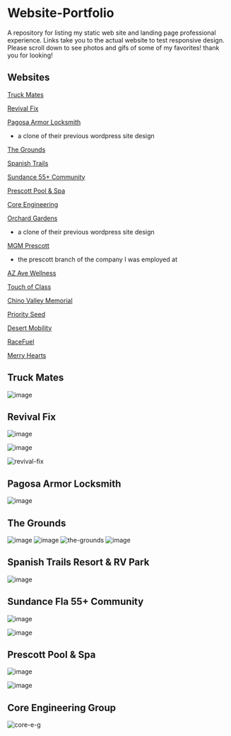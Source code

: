 # Website-Portfolio
A repository for listing my static web site and landing page professional experience. Links take you to the actual website to test responsive design. Please scroll down to see photos and gifs of some of my favorites! thank you for looking!

Websites
--------
<a href="https://truckmatesyuma.com">Truck Mates</a>

<a href="https://revivalfix.com">Revival Fix</a>

<a href="https://pagosaarmorlocksmith.com/">Pagosa Armor Locksmith</a>
  - a clone of their previous wordpress site design
    
<a href="https://yumapartyvenue.com">The Grounds</a>

<a href="https://spanishtrailsresort.com">Spanish Trails</a>

<a href="https://sundancefla.com">Sundance 55+ Community</a>

<a href="https://prescottpool.com">Prescott Pool & Spa</a>

<a href="https://core-e-g.com">Core Engineering	</a>

<a href="https://orchardgardensyuma.com/">Orchard Gardens</a>
  - a clone of their previous wordpress site design

<a href="https://mgmprescott.com">MGM Prescott</a>
  - the prescott branch of the company I was employed at

<a href="https://azavewellness.com/">AZ Ave Wellness</a>

<a href="https://yumacatspa.com/">Touch of Class</a>

<a href="https://chinovalleymemorial.com">Chino Valley Memorial</a>

<a href="https://priorityseed.com">Priority Seed</a>

<a href="https://yumascooterstorer.com">Desert Mobility</a>

<a href="https://racefuel.com/">RaceFuel</a>

<a href="https://MerryHeartInc.com">Merry Hearts</a>

Truck Mates
-----------
![image](https://github.com/user-attachments/assets/7f528d6b-4b28-40b4-b1f2-0408372f0700)

Revival Fix
-----------
![image](https://github.com/user-attachments/assets/3246bf78-62c1-45d7-9df0-9190e9cd280a)

![image](https://github.com/user-attachments/assets/fb4948a8-686f-4942-ba27-b3f9b74602ff)

![revival-fix](https://github.com/user-attachments/assets/14c1053b-5bf2-40fd-a117-6d25efe5fad5)

Pagosa Armor Locksmith
-----------------------
![image](https://github.com/user-attachments/assets/249abff3-07eb-41ab-8587-75b4858e8e18)

The Grounds
-----------
![image](https://github.com/user-attachments/assets/80d80265-28ef-4a79-a009-cf0f33a7ab41)
![image](https://github.com/user-attachments/assets/25f27699-081b-4486-aca0-daee66d6e8c4)
![the-grounds](https://github.com/user-attachments/assets/f7df4ac5-2252-43d9-b92d-535ec12c5050)
![image](https://github.com/user-attachments/assets/19ef8131-cd2d-4ca6-8ab8-dcd124206589)

Spanish Trails Resort & RV Park
-------------------------------
![image](https://github.com/user-attachments/assets/25924623-5789-446c-9551-81d6a346eb72)

Sundance Fla 55+ Community
--------------------------
![image](https://github.com/user-attachments/assets/dac8510e-5b63-4e27-9a42-d9fa4cbfca20)

![image](https://github.com/user-attachments/assets/51dedf2a-1554-416c-8d80-aaac260ce312)

Prescott Pool & Spa
--------------------
![image](https://github.com/user-attachments/assets/46355ab0-c3a5-4f3b-b0f7-7ac50b772b04)

![image](https://github.com/user-attachments/assets/3edcc855-e23d-4500-b022-2c0f24c9b8ce)

Core Engineering Group
----------------------
![core-e-g](https://github.com/user-attachments/assets/5be0fcdf-51d7-4f10-8d94-a97a92077f4c)






	
	
	
	
	

